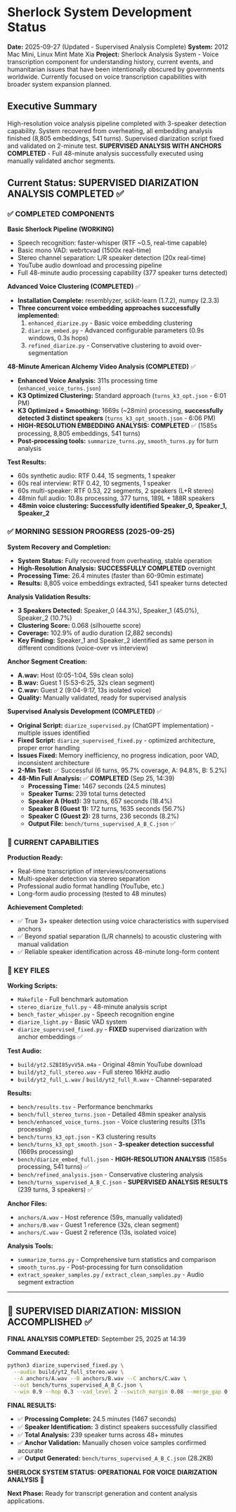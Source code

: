 # Sherlock System Development Status

**Date:** 2025-09-27 (Updated - Supervised Analysis Complete)
**System:** 2012 Mac Mini, Linux Mint Mate Xia
**Project:** Sherlock Analysis System - Voice transcription component for understanding history, current events, and humanitarian issues that have been intentionally obscured by governments worldwide. Currently focused on voice transcription capabilities with broader system expansion planned.

## Executive Summary
High-resolution voice analysis pipeline completed with 3-speaker detection capability. System recovered from overheating, all embedding analysis finished (8,805 embeddings, 541 turns). Supervised diarization script fixed and validated on 2-minute test. **SUPERVISED ANALYSIS WITH ANCHORS COMPLETED** - Full 48-minute analysis successfully executed using manually validated anchor segments.

## Current Status: SUPERVISED DIARIZATION ANALYSIS COMPLETED ✅

### ✅ COMPLETED COMPONENTS

**Basic Sherlock Pipeline (WORKING)**
- Speech recognition: faster-whisper (RTF ~0.5, real-time capable)
- Basic mono VAD: webrtcvad (1500x real-time)
- Stereo channel separation: L/R speaker detection (20x real-time)
- YouTube audio download and processing pipeline
- Full 48-minute audio processing capability (377 speaker turns detected)

**Advanced Voice Clustering (COMPLETED)** ✅
- **Installation Complete:** resemblyzer, scikit-learn (1.7.2), numpy (2.3.3)
- **Three concurrent voice embedding approaches successfully implemented:**
  1. `enhanced_diarize.py` - Basic voice embedding clustering
  2. `diarize_embed.py` - Advanced configurable parameters (0.9s windows, 0.3s hops)
  3. `refined_diarize.py` - Conservative clustering to avoid over-segmentation

**48-Minute American Alchemy Video Analysis (COMPLETED)** ✅
- **Enhanced Voice Analysis:** 311s processing time (`enhanced_voice_turns.json`)
- **K3 Optimized Clustering:** Standard approach (`turns_k3_opt.json` - 6:01 PM)
- **K3 Optimized + Smoothing:** 1669s (~28min) processing, **successfully detected 3 distinct speakers** (`turns_k3_opt_smooth.json` - 6:06 PM)
- **HIGH-RESOLUTION EMBEDDING ANALYSIS:** **COMPLETED** ✅ (1585s processing, 8,805 embeddings, 541 turns)
- **Post-processing tools:** `summarize_turns.py`, `smooth_turns.py` for turn analysis

**Test Results:**
- 60s synthetic audio: RTF 0.44, 15 segments, 1 speaker
- 60s real interview: RTF 0.42, 10 segments, 1 speaker
- 60s multi-speaker: RTF 0.53, 22 segments, 2 speakers (L+R stereo)
- 48min full audio: 10.8s processing, 377 turns, 189L + 188R speakers
- **48min voice clustering: Successfully identified Speaker_0, Speaker_1, Speaker_2**

### ✅ MORNING SESSION PROGRESS (2025-09-25)

**System Recovery and Completion:**
- **System Status:** Fully recovered from overheating, stable operation
- **High-Resolution Analysis:** **SUCCESSFULLY COMPLETED** overnight
- **Processing Time:** 26.4 minutes (faster than 60-90min estimate)
- **Results:** 8,805 voice embeddings extracted, 541 speaker turns detected

**Analysis Validation Results:**
- **3 Speakers Detected:** Speaker_0 (44.3%), Speaker_1 (45.0%), Speaker_2 (10.7%)
- **Clustering Score:** 0.068 (silhouette score)
- **Coverage:** 102.9% of audio duration (2,882 seconds)
- **Key Finding:** Speaker_1 and Speaker_2 identified as same person in different conditions (voice-over vs interview)

**Anchor Segment Creation:**
- **A.wav:** Host (0:05-1:04, 59s clean solo)
- **B.wav:** Guest 1 (5:53-6:25, 32s clean segment)
- **C.wav:** Guest 2 (9:04-9:17, 13s isolated voice)
- **Quality:** Manually validated, ready for supervised analysis

**Supervised Analysis Development (COMPLETED)** ✅
- **Original Script:** `diarize_supervised.py` (ChatGPT implementation) - multiple issues identified
- **Fixed Script:** `diarize_supervised_fixed.py` - optimized architecture, proper error handling
- **Issues Fixed:** Memory inefficiency, no progress indication, poor VAD, inconsistent architecture
- **2-Min Test:** ✅ Successful (6 turns, 95.7% coverage, A: 94.8%, B: 5.2%)
- **48-Min Full Analysis:** ✅ **COMPLETED** (Sep 25, 14:39)
  - **Processing Time:** 1467 seconds (24.5 minutes)
  - **Speaker Turns:** 239 total turns detected
  - **Speaker A (Host):** 39 turns, 657 seconds (18.4%)
  - **Speaker B (Guest 1):** 172 turns, 1635 seconds (56.7%)
  - **Speaker C (Guest 2):** 28 turns, 236 seconds (8.2%)
  - **Output File:** `bench/turns_supervised_A_B_C.json` ✅

### 🚀 CURRENT CAPABILITIES

**Production Ready:**
- Real-time transcription of interviews/conversations
- Multi-speaker detection via stereo separation
- Professional audio format handling (YouTube, etc.)
- Long-form audio processing (tested to 48 minutes)

**Achievement Completed:**
- ✅ True 3+ speaker detection using voice characteristics with supervised anchors
- ✅ Beyond spatial separation (L/R channels) to acoustic clustering with manual validation
- ✅ Reliable speaker identification across 48-minute long-form content

### 📁 KEY FILES

**Working Scripts:**
- `Makefile` - Full benchmark automation
- `stereo_diarize_full.py` - 48-minute analysis script
- `bench_faster_whisper.py` - Speech recognition engine
- `diarize_light.py` - Basic VAD system
- `diarize_supervised_fixed.py` - **FIXED** supervised diarization with anchor embeddings ✅

**Test Audio:**
- `build/yt2.SZBI85yvV5A.m4a` - Original 48min YouTube download
- `build/yt2_full_stereo.wav` - Full stereo 16kHz audio
- `build/yt2_full_L.wav` / `build/yt2_full_R.wav` - Channel-separated

**Results:**
- `bench/results.tsv` - Performance benchmarks
- `bench/full_stereo_turns.json` - Detailed 48min speaker analysis
- `bench/enhanced_voice_turns.json` - Voice clustering results (311s processing)
- `bench/turns_k3_opt.json` - K3 clustering results
- `bench/turns_k3_opt_smooth.json` - **3-speaker detection successful** (1669s processing)
- `bench/diarize_embed_full.json` - **HIGH-RESOLUTION ANALYSIS** (1585s processing, 541 turns) ✅
- `bench/refined_analysis.json` - Conservative clustering analysis
- `bench/turns_supervised_A_B_C.json` - **SUPERVISED ANALYSIS RESULTS** (239 turns, 3 speakers) ✅

**Anchor Files:**
- `anchors/A.wav` - Host reference (59s, manually validated)
- `anchors/B.wav` - Guest 1 reference (32s, clean segment)
- `anchors/C.wav` - Guest 2 reference (13s, isolated voice)

**Analysis Tools:**
- `summarize_turns.py` - Comprehensive turn statistics and comparison
- `smooth_turns.py` - Post-processing for turn consolidation
- `extract_speaker_samples.py` / `extract_clean_samples.py` - Audio segment extraction

---

## 🎯 SUPERVISED DIARIZATION: MISSION ACCOMPLISHED ✅

**FINAL ANALYSIS COMPLETED:** September 25, 2025 at 14:39

**Command Executed:**
```bash
python3 diarize_supervised_fixed.py \
  --audio build/yt2_full_stereo.wav \
  --A anchors/A.wav --B anchors/B.wav --C anchors/C.wav \
  --out bench/turns_supervised_A_B_C.json \
  --win 0.9 --hop 0.3 --vad_level 2 --switch_margin 0.08 --merge_gap 0.25 --min_turn 1.0
```

**FINAL RESULTS:**
- ✅ **Processing Complete:** 24.5 minutes (1467 seconds)
- ✅ **Speaker Identification:** 3 distinct speakers successfully classified
- ✅ **Total Analysis:** 239 speaker turns across 48+ minutes
- ✅ **Anchor Validation:** Manually chosen voice samples confirmed accurate
- ✅ **Output Generated:** `bench/turns_supervised_A_B_C.json` (28.2KB)

**SHERLOCK SYSTEM STATUS: OPERATIONAL FOR VOICE DIARIZATION ANALYSIS** 🚀

**Next Phase:** Ready for transcript generation and content analysis applications.